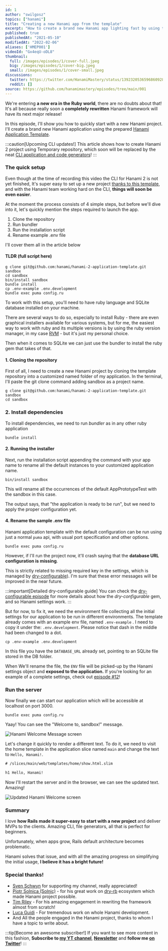 ```yaml
---
id: 1
author: "swilgosz"
topics: ["hanami"]
title: "Creating a new Hanami app from the template"
excerpt: "How to create a brand new Hanami app lighting fast by using the Hanami application template."
published: true
publishedAt: "2021-05-10"
modifiedAt: "2022-02-06"
aliases: ['HMEP001']
videoId: "Gx4eqU-oDL8"
thumbnail:
  full: /images/episodes/1/cover-full.jpeg
  big: /images/episodes/1/cover-big.jpeg
  small: /images/episodes/1/cover-small.jpeg
discussions:
  twitter: https://twitter.com/HanamiMastery/status/1392320536596860928
  reddit: []
source: https://github.com/hanamimastery/episodes/tree/main/001
---
```


We're entering **a new era in the Ruby world**, there are no doubts about that! It's all because really soon a **completely rewritten** Hanami framework will have its next major release!

In this episode, I'll show you how to quickly start with a new Hanami project.  I'll create a brand new Hanami application using the prepared [Hanami Application Template](https://github.com/hanami/hanami-2-application-template).

:::caution[Upcoming CLI updates!]
This article shows how to create Hanami 2 project using Temporary repository, which soon will be replaced by the neat [CLI application and code generators](https://github.com/hanami/cli)!
:::

### The quick setup

Even though at the time of recording this video the CLI for Hanami 2 is not yet finished, It's super easy to set up a new project [thanks to this template](https://github.com/hanami/hanami-2-application-template), and with the Hanami team working hard on the CLI, **things will soon be even easier**.

At the moment the process consists of 4 simple steps, but before we'll dive into it, let's quickly mention the steps required to launch the app.

1. Clone the repository
2. Run bundler
3. Run the installation script
4. Rename example .env file

I'll cover them all in the article below

#### TLDR (full script here)

```shell
g clone git@github.com:hanami/hanami-2-application-template.git sandbox
cd sandbox
bin/install sandbox
bundle install
cp .env-example .env.development
bundle exec puma config.ru
```

To work with this setup, you'll need to have ruby language and SQLite database installed on your machine.

There are several ways to do so, especially to install Ruby - there are even graphical installers available for various systems, but for me, the easiest way to work with ruby and its multiple versions is by using the ruby version manager, in my case [RVM](https://rvm.io) - but it's just my personal choice.

Then when it comes to SQLite we can just use the bundler to install the ruby gem that takes of that.

#### 1. Cloning the repository

First of all, I need to create a new Hanami project by cloning the template repository into a customized named folder of my application. In the terminal, I'll paste the git clone command adding sandbox as a project name.

```shell
g clone git@github.com:hanami/hanami-2-application-template.git sandbox
cd sandbox
```

### 2. Install dependencies

To install dependencies, we need to run _bundler_ as in any other ruby application

```shell
bundle install
```

#### 2. Running the installer

Next, run the installation script appending the command with your app name to rename all the default
instances to your customized application name.

```shell
bin/install sandbox
```

This will rename all the occurrences of the default AppPrototypeTest with the sandbox in this case.

The output says, that "the application is ready to be run", but we need to apply the proper configuration yet.

#### 4. Rename the sample .env file

Hanami application template with the default configuration can be run using just a normal `puma` api, with usual port specification and other options.

```shell
bundle exec puma config.ru
```

However, if I'll run the project now, it'll crash saying that the **database URL configuration is missing**. 

This is strictly related to missing required key in the settings, which is managed by [dry-configurable](https://dry-rb.org/gems/dry-configurable)). I'm sure that these error messages will be improved in the near future. 

:::important[Detailed dry-configurable guide]
You can check the [dry-configurable episode](/episodes/5-configure-anything-with-dry-configurable) for more details about how the *dry-configurable* gem, and so Hanami settings work.
:::

But for now, to fix it, we need the environment file collecting all the initial settings for our application to be run in different environments. The template already comes with an example env file, named `.env-example` . I need to copy it under the: `.env.development`. Please notice that dash in the middle had been changed to a dot.

```shell
cp .env-example .env.development
```

In this file you have the `DATABASE_URL` already set, pointing to an SQLite file stored in the DB folder.

When We'll rename the file, the `ENV` file will be picked-up by the Hanami settings object and **exposed to the application.** If you're looking for an example of a complete settings, check out [episode #12](/episodes/12-authorization-with-jwt)!

### Run the server

Now finally we can start our application which will be accessible at localhost on port 3000.

```shell
bundle exec puma config.ru
```

Yaay! You can see the "Welcome to, sandbox!" message.

![Hanami Welcome Message screen](/images/episodes/1/hanami-welcome-screen.png)

Let's change it quickly to render a different text. To do it, we need to visit the home template in the application slice named `main` and change the text to `Hello, Hanami!`.

```html
# /slices/main/web/templates/home/show.html.slim

h1 Hello, Hanami!
```

Now I'll restart the server and in the browser, we can see the updated text. Amazing!

![Updated Hanami Welcome screen](/images/episodes/1/updated-welcome-screen-in-hanami.png)

### Summary

I love **how Rails made it super-easy to start with a new project** and deliver MVPs to the clients. Amazing CLI, file generators, all that is perfect for beginners.

Unfortunately, when apps grow, Rails default architecture becomes problematic.

Hanami solves that issue, and with all the amazing progress on simplifying the initial usage, **I believe it has a bright future!**

### Special thanks!

- [Sven Schwyn](https://github.com/svoop) for supporting my channel, really appreciated!
- [Piotr Solnica (Solnic)](https://github.com/solnic) - for his great work on [dry-rb](https://github.com/dry-rb) ecosystem which made Hanami project possible.
- [Tim Riley](https://timriley.info/) - For his amazing engagement in rewriting the framework almost from scratch!
- [Luca Guidi](https://lucaguidi.com/) - For tremendous work on whole Hanami development.
- And All the people engaged in the Hanami project, thanks to whom I have a topic to write about.

:::tip[Become an awesome subscriber!]
If you want to see more content in this fashion, **Subscribe to [my YT channel](https://www.youtube.com/c/HanamiMastery)**, **[Newsletter](https://mailchi.mp/6ac8f64f3c5d/hanami-mastery-newsletter)** and **follow me [on Twitter](https://twitter.com/hanamimastery)**!
:::
